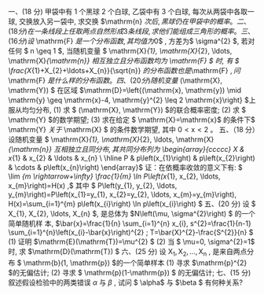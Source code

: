 一、(18 分) 甲袋中有 1 个黑球 2 个白球, 乙袋中有 3 个白球, 每次从两袋中各取一球, 交换放入另一袋中, 求交换  $\mathrm{n}  $次后, 黑球仍在甲袋中的概率。
 二、(18 分) 在一条线段上任取两点自然形成 3 条线段, 求他们能组成三角形的概率。
 三、(16 分) 设$  \mathrm{F} $是一个分布函数, 其均值为$0$ , 方差为$  \sigma^{2} $, 若对任何 $ n \geq 1 $, 当随机变量 $ \mathrm{X}_{1}, \mathrm{X}_{2}, \ldots, \mathrm{X}_{\mathrm{n}}  $相互独立且分布函数均为$  \mathrm{F} $ 时, 有 $ \frac{X_{1}+X_{2}+\ldots+X_{n}}{\sqrt{n}}  $的分布函 数也是$\mathrm{F} $, 问$\mathrm{F}  $是什么样的分布函数。
 四、(20 分) 随机变量$  (\mathrm{X}, \mathrm{Y}) $ 在区域  $\mathrm{D}=\left\{(\mathrm{x}, \mathrm{y}) \mid \mathrm{y} \geq \mathrm{x}-4, \mathrm{y}^{2} \leq 2 \mathrm{x}\right\}  $上服从均匀分布,
 (1) 求 $ (\mathrm{X}, \mathrm{Y})  $的联合概率密度;
 (2) 求 $ \mathrm{Y}  $的数学期望;
 (3) 求在给定 $ \mathrm{X}=\mathrm{x}$  的条件下$  \mathrm{Y}  $关于$  \mathrm{X} $ 的条件数学期望, 其中  $0<\mathrm{x}<2$  。
 五、（18 分）设随机变量 $ \mathrm{X}_{1}, \mathrm{X}_{2}, \ldots, \mathrm{X}_{\mathrm{n}}  $互相独立且同分布, 其共同分布列为$ \begin{array}{ccccc}  X  &  x_{1}  &  x_{2}  &  \ldots  &  x_{n}  \\ \hline P  &  p\left(x_{1}\right)  &  p\left(x_{2}\right)  &  \cdots  &  p\left(x_{n}\right)  \end{array}$
 证：在依概率收敛的意义下有: $ \lim _{m \rightarrow+\infty} \frac{1}{m} \ln P\left(x_{1}, x_{2}, \ldots, x_{m}\right)=H(x) ,$
 其中 $ P\left(y_{1}, y_{2}, \ldots, y_{m}\right)=P\left(x_{1}=y_{1}, x_{2}=y_{2}, \ldots, x_{m}=y_{m}\right), H(x)=\sum_{i=1}^{m} p\left(x_{i}\right) \ln p\left(x_{i}\right) $
 五、(20 分) 设 $ X_{1}, X_{2}, \ldots, X_{n} $, 是总体为  $N\left(\mu, \sigma^{2}\right) $ 的一个简单随机样 本,  $\bar{x}=\frac{1}{n} \sum_{i=1}^{n} x_{i}, s^{2}=\frac{1}{n-1} \sum_{i=1}^{n}\left(x_{i}-\bar{x}\right)^{2} ; T=\bar{X}^{2}-\frac{S^{2}}{n} $
 (1) 证明  $\mathrm{E}(\mathrm{T})=\mu^{2} $
 (2) 当 $ \mu=0, \sigma^{2}=1$  时, 求  $\mathrm{D}(\mathrm{T}) $
 六、(25 分) 设  $\mathrm{X}_{1}, \mathrm{X}_{2}, \ldots, \mathrm{X}_{\mathrm{n}}$ , 是来自两点分布 $ \mathrm{b}(1, \mathrm{p})  $的一个简单样本
 (1) 寻求  $\mathrm{p}^{2}  $的无偏估计;
 (2) 寻求 $ \mathrm{p}(1-\mathrm{p}) $ 的无偏估计;
 七、(15 分) 叙述假设检验中的两类错误  $\alpha$  与  $\beta$ , 试问 $ \alpha$  与  $\beta $ 有何种关系?
 